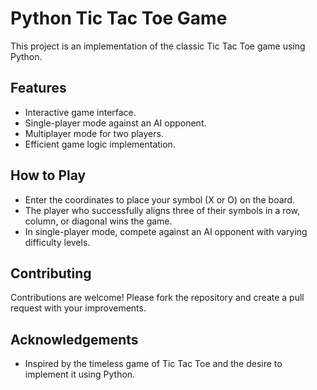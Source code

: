 # Python Tic Tac Toe Game

This project is an implementation of the classic Tic Tac Toe game using Python.

## Features
- Interactive game interface.
- Single-player mode against an AI opponent.
- Multiplayer mode for two players.
- Efficient game logic implementation.

## How to Play
- Enter the coordinates to place your symbol (X or O) on the board.
- The player who successfully aligns three of their symbols in a row, column, or diagonal wins the game.
- In single-player mode, compete against an AI opponent with varying difficulty levels.

## Contributing
Contributions are welcome! Please fork the repository and create a pull request with your improvements.

## Acknowledgements
- Inspired by the timeless game of Tic Tac Toe and the desire to implement it using Python.
